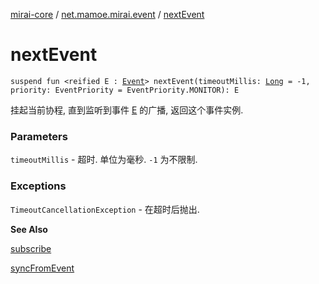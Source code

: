 [mirai-core](../index.md) / [net.mamoe.mirai.event](index.md) / [nextEvent](./next-event.md)

# nextEvent

`suspend fun <reified E : `[`Event`](-event/index.md)`> nextEvent(timeoutMillis: `[`Long`](https://kotlinlang.org/api/latest/jvm/stdlib/kotlin/-long/index.html)` = -1, priority: EventPriority = EventPriority.MONITOR): E`

挂起当前协程, 直到监听到事件 [E](next-event.md#E) 的广播, 返回这个事件实例.

### Parameters

`timeoutMillis` - 超时. 单位为毫秒. `-1` 为不限制.

### Exceptions

`TimeoutCancellationException` - 在超时后抛出.

**See Also**

[subscribe](kotlinx.coroutines.-coroutine-scope/subscribe.md)

[syncFromEvent](sync-from-event.md)

